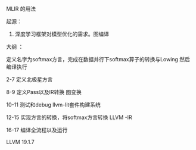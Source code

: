 MLIR  的用法

起源：

1. 深度学习框架对模型优化的需求。图编译

大纲 ：

定义名字为softmax方言，完成在数据并行下softmax算子的转换与Lowing 然后编译执行

2-7 定义北极星方言

8-9 定义Pass以及IR转换  图变换

10-11 测试和debug  llvm-lit套件构建系统

12-15  实现方言的转换，将softmax方言转换 LLVM -IR

16-17 编译全流程以及运行

LLVM 19.1.7
